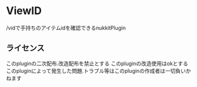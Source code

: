 # ViewID
/vidで手持ちのアイテムidを確認できるnukkitPlugin

## ライセンス

このpluginの二次配布.改造配布を禁止とする
このpluginの改造使用はokとする
このpluginによって発生した問題.トラブル等はこのpluginの作成者は一切負いかねます
